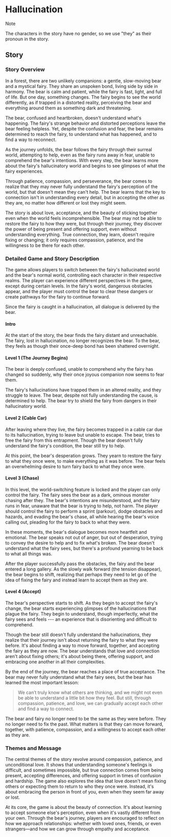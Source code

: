 # Hallucination

> [!NOTE]
> The characters in the story have no gender, so we use "they" as their pronoun in the story.

## Story
### Story Overview

In a forest, there are two unlikely companions: a gentle, slow-moving bear and a mystical fairy. They share an unspoken bond, living side by side in harmony. The bear is calm and patient, while the fairy is fast, light, and full of life. But one day, something changes. The fairy begins to see the world differently, as if trapped in a distorted reality, perceiving the bear and everything around them as something dark and threatening.

The bear, confused and heartbroken, doesn't understand what's happening. The fairy's strange behavior and distorted perceptions leave the bear feeling helpless. Yet, despite the confusion and fear, the bear remains determined to reach the fairy, to understand what has happened, and to find a way to reconnect.

As the journey unfolds, the bear follows the fairy through their surreal world, attempting to help, even as the fairy runs away in fear, unable to comprehend the bear's intentions. With every step, the bear learns more about the fairy's hallucinatory world and begins to see glimpses of what the fairy experiences.

Through patience, compassion, and perseverance, the bear comes to realize that they may never fully understand the fairy's perception of the world, but that doesn't mean they can't help. The bear learns that the key to connection isn't in understanding every detail, but in accepting the other as they are, no matter how different or lost they might seem.

The story is about love, acceptance, and the beauty of sticking together even when the world feels incomprehensible. The bear may not be able to restore the fairy to how they were, but through their journey, they discover the power of being present and offering support, even without understanding everything. True connection, they learn, doesn't require fixing or changing; it only requires compassion, patience, and the willingness to be there for each other.

### Detailed Game and Story Description

The game allows players to switch between the fairy's hallucinated world and the bear's normal world, controlling each character in their respective realms. The player can experience different perspectives in the game, except during certain levels. In the fairy's world, dangerous obstacles appear, and the player must control the bear to clear these dangers or create pathways for the fairy to continue forward.

Since the fairy is caught in a hallucination, all dialogue is delivered by the bear.

#### Intro
At the start of the story, the bear finds the fairy distant and unreachable. The fairy, lost in hallucination, no longer recognizes the bear. To the bear, they feels as though their once-deep bond has been shattered overnight.

#### Level 1 (The Journey Begins)
The bear is deeply confused, unable to comprehend why the fairy has changed so suddenly, why their once joyous companion now seems to fear them.

The fairy's hallucinations have trapped them in an altered reality, and they struggle to leave. The bear, despite not fully understanding the cause, is determined to help. 
The bear try to shield the fairy from dangers in their hallucinatory world.

#### Level 2 (Cable Car)
After leaving where they live, the fairy becomes trapped in a cable car due to its hallucination, trying to leave but unable to escape. The bear, tries to free the fairy from this entrapment. Though the bear doesn't fully understand the fairy's condition, the bear still try to help.

At this point, the bear's desperation grows. They yearn to restore the fairy to what they once were, to make everything as it was before. The bear feels an overwhelming desire to turn fairy back to what they once were.

#### Level 3 (Chase)
In this level, the world-switching feature is locked and the player can only control the fairy.
The fairy sees the bear as a dark, ominous monster chasing after they. The bear's intentions are misunderstood, and the fairy runs in fear, unaware that the bear is trying to help, not harm. The player should control the fairy to perform a sprint (parkour), dodge obstacles and hazards, and evading the bear's chase, all while hearing the bear's voice calling out, pleading for the fairy to back to what they were.

In these moments, the bear's dialogue becomes more heartfelt and emotional. The bear speaks not out of anger, but out of desperation, trying to convey the desire to help and to fix what's broken. The bear doesn't understand what the fairy sees, but there's a profound yearning to be back to what all things was.

After the player successfully pass the obstacles, the fairy and the bear entered a long gallery.
As the slowly walk forward (the tension disappear), the bear begins to shift, realizing that perhaps they need to let go of the idea of fixing the fairy and instead learn to accept them as they are.

#### Level 4 (Accept)

The bear's perspective starts to shift. As they begin to accept the fairy's change, the bear starts experiencing glimpses of the hallucinations that plague the fairy. They begin to understand, though imperfectly, what the fairy sees and feels --- an experience that is disorienting and difficult to comprehend.

Though the bear still doesn't fully understand the hallucinations, they realize that their journey isn't about returning the fairy to what they were before. It's about finding a way to move forward, together, and accepting the fairy as they are now. The bear understands that love and connection aren't about fixing others; it's about being there, offering support, and embracing one another in all their complexities.

By the end of the journey, the bear reaches a place of true acceptance. The bear may never fully understand what the fairy sees, but the bear has learned the most important lesson: 
> We can’t truly know what others are thinking, and we might not even be able to understand a little bit how they feel.
> But still, through compassion, patience, and love, we can gradually accept each other and find a way to connect.


The bear and fairy no longer need to be the same as they were before. They no longer need to fix the past. What matters is that they can move forward, together, with patience, compassion, and a willingness to accept each other as they are.

### Themes and Message

The central themes of the story revolve around compassion, patience, and unconditional love. It shows that understanding someone's feelings is difficult, and sometimes impossible, but true connection comes from being present, accepting differences, and offering support in times of confusion and hardship. The game also explores the idea that love doesn't mean fixing others or expecting them to return to who they once were. Instead, it's about embracing the person in front of you, even when they seem far away or lost.

At its core, the game is about the beauty of  connection. It's about learning to accept someone else's perception, even when it's vastly different from your own. Through the bear's journey, players are encouraged to reflect on how we approach relationships: whether with loved ones, friends, or even strangers—and how we can grow through empathy and acceptance.
